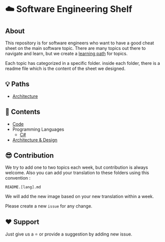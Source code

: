 # :cloud: **Software Engineering Shelf**

## **About**
This repository is for software engineers who want to have a good cheat sheet on the main software topic.
There are many topics out there to navigate and learn, but we create a [learning path](https://github.com/3goon/SoftwareEngineeringShelf/tree/main/Paths) for topics. 

Each topic has categorized in a specific folder. inside each folder, there is a readme file which is the content of the sheet we designed.

## :bulb: **Paths**
- [Architecture](https://github.com/3goon/SoftwareEngineeringShelf/tree/main/Paths/Architecture)

## :ledger: **Contents**
- [Code](https://github.com/3goon/SoftwareEngineeringShelf/tree/main/Code)
- Programming Languages
  - [C#](https://github.com/3goon/SoftwareEngineeringShelf/tree/main/Programming-Languages/C%23)
- [Architecture & Design](https://github.com/3goon/SoftwareEngineeringShelf/tree/main/Architecture-and-Design)

## :sunglasses: **Contribution**
We try to add one to two topics each week, but contribution is always welcome. Also you can add your translation to these folders using this convention :

`README.[lang].md`


We will add the new image based on your new translation within a week. 

Please create a new `issue` for any change.

## :heart: **Support**
Just give us a :star: or provide a suggestion by adding new issue. 

